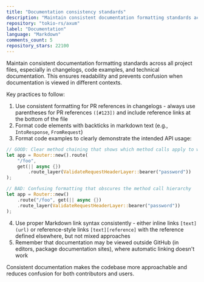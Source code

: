 ```yaml
---
title: "Documentation consistency standards"
description: "Maintain consistent documentation formatting standards across all project files, especially in changelogs, code examples, and technical documentation. This ensures readability and prevents confusion when documentation is viewed in different contexts."
repository: "tokio-rs/axum"
label: "Documentation"
language: "Markdown"
comments_count: 5
repository_stars: 22100
---
```


Maintain consistent documentation formatting standards across all project files, especially in changelogs, code examples, and technical documentation. This ensures readability and prevents confusion when documentation is viewed in different contexts.

Key practices to follow:
1. Use consistent formatting for PR references in changelogs - always use parentheses for PR references `([#123])` and include reference links at the bottom of the file
2. Format code elements with backticks in markdown text (e.g., `IntoResponse`, `FromRequest`)
3. Format code examples to clearly demonstrate the intended API usage:
```rust
// GOOD: Clear method chaining that shows which method calls apply to which objects
let app = Router::new().route(
    "/foo",
    get(|| async {})
        .route_layer(ValidateRequestHeaderLayer::bearer("password"))
);

// BAD: Confusing formatting that obscures the method call hierarchy
let app = Router::new()
    .route("/foo", get(|| async {})
    .route_layer(ValidateRequestHeaderLayer::bearer("password"))
);
```
4. Use proper Markdown link syntax consistently - either inline links `[text](url)` or reference-style links `[text][reference]` with the reference defined elsewhere, but not mixed approaches
5. Remember that documentation may be viewed outside GitHub (in editors, package documentation sites), where automatic linking doesn't work

Consistent documentation makes the codebase more approachable and reduces confusion for both contributors and users.